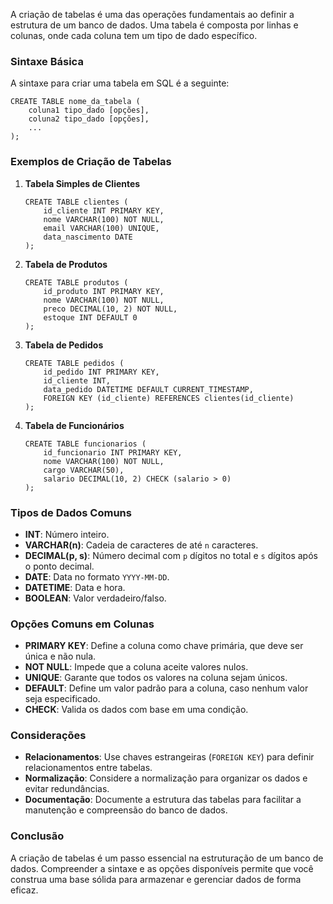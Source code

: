 A criação de tabelas é uma das operações fundamentais ao definir a estrutura de um banco de dados. Uma tabela é composta por linhas e colunas, onde cada coluna tem um tipo de dado específico.

### Sintaxe Básica

A sintaxe para criar uma tabela em SQL é a seguinte:

```
CREATE TABLE nome_da_tabela (
    coluna1 tipo_dado [opções],
    coluna2 tipo_dado [opções],
    ...
);
```

### Exemplos de Criação de Tabelas

1. **Tabela Simples de Clientes**
    ```
    CREATE TABLE clientes (
        id_cliente INT PRIMARY KEY,
        nome VARCHAR(100) NOT NULL,
        email VARCHAR(100) UNIQUE,
        data_nascimento DATE
    );
    ```

2. **Tabela de Produtos**
    ```
    CREATE TABLE produtos (
        id_produto INT PRIMARY KEY,
        nome VARCHAR(100) NOT NULL,
        preco DECIMAL(10, 2) NOT NULL,
        estoque INT DEFAULT 0
    );
    ```

3. **Tabela de Pedidos**
    ```
    CREATE TABLE pedidos (
        id_pedido INT PRIMARY KEY,
        id_cliente INT,
        data_pedido DATETIME DEFAULT CURRENT_TIMESTAMP,
        FOREIGN KEY (id_cliente) REFERENCES clientes(id_cliente)
    );
    ```

4. **Tabela de Funcionários**
    ```
    CREATE TABLE funcionarios (
        id_funcionario INT PRIMARY KEY,
        nome VARCHAR(100) NOT NULL,
        cargo VARCHAR(50),
        salario DECIMAL(10, 2) CHECK (salario > 0)
    );
    ```

### Tipos de Dados Comuns

- **INT**: Número inteiro.
- **VARCHAR(n)**: Cadeia de caracteres de até `n` caracteres.
- **DECIMAL(p, s)**: Número decimal com `p` dígitos no total e `s` dígitos após o ponto decimal.
- **DATE**: Data no formato `YYYY-MM-DD`.
- **DATETIME**: Data e hora.
- **BOOLEAN**: Valor verdadeiro/falso.

### Opções Comuns em Colunas

- **PRIMARY KEY**: Define a coluna como chave primária, que deve ser única e não nula.
- **NOT NULL**: Impede que a coluna aceite valores nulos.
- **UNIQUE**: Garante que todos os valores na coluna sejam únicos.
- **DEFAULT**: Define um valor padrão para a coluna, caso nenhum valor seja especificado.
- **CHECK**: Valida os dados com base em uma condição.

### Considerações

- **Relacionamentos**: Use chaves estrangeiras (`FOREIGN KEY`) para definir relacionamentos entre tabelas.
- **Normalização**: Considere a normalização para organizar os dados e evitar redundâncias.
- **Documentação**: Documente a estrutura das tabelas para facilitar a manutenção e compreensão do banco de dados.

### Conclusão

A criação de tabelas é um passo essencial na estruturação de um banco de dados. Compreender a sintaxe e as opções disponíveis permite que você construa uma base sólida para armazenar e gerenciar dados de forma eficaz.
